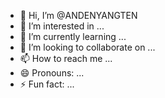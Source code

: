 - 👋 Hi, I’m @ANDENYANGTEN
- 👀 I’m interested in ...
- 🌱 I’m currently learning ...
- 💞️ I’m looking to collaborate on ...
- 📫 How to reach me ...
- 😄 Pronouns: ...
- ⚡ Fun fact: ...

<!---
ANDENYANGTEN/ANDENYANGTEN is a ✨ special ✨ repository because its `README.md` (this file) appears on your GitHub profile.
You can click the Preview link to take a look at your changes.
--->
